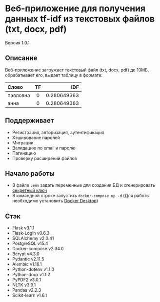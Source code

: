 # Веб-приложение для получения данных tf-idf из текстовых файлов (txt, docx, pdf)
Версия 1.0.1

## Описание

Веб-приложение загружает текстовый файл (txt, docx, pdf) до 10МБ, обрабатывает его, выдает таблицу в формате:

|    Слово    |      TF     |      IDF      |
| :---        |    :----:   |     ---:      |
| павловна    | 0           | 0.280649363   |
| анна	      | 0	        | 0.280649363   |

## Поддерживает

- Регистрация, авторизация, аутентификация
- Хэширование паролей
- Миграции
- Валидацию по email и паролю
- Пагинацию
- Проверку расширений файлов

## Начало работы

- В файле ```.env``` задать переменные для создания БД и сгенерировать [секретный ключ](https://docs-python.ru/standart-library/modul-secrets-python/)
- В командной строке запустить ```docker-compose up -d``` (Для работы необходимо установить [Docker Desktop](https://www.docker.com/products/docker-desktop/))
  
## Стэк

- Flask v3.1.1
- Flask-Login v0.6.3
- SQLAlchemy v2.0.41
- PostgreSQL v15.4
- Docker-compose v2.34.0
- Bcrypt v4.3.0
- Pydantic v2.11.5
- Alembic v1.16.1
- Python-dotenv v1.1.0
- Python-docx v1.1.2
- PyPDF2 v3.0.1
- NLTK v3.9.1
- Pandas v2.2.3
- Scikit-learn v1.6.1